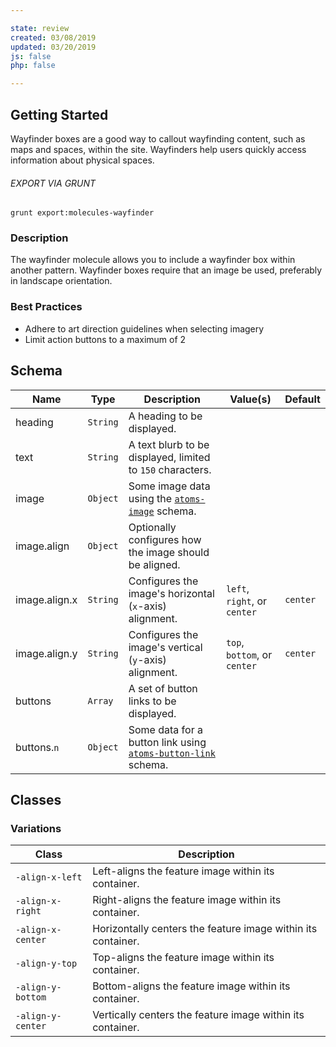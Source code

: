 ```yaml
---

state: review
created: 03/08/2019
updated: 03/20/2019
js: false
php: false

---
```


## Getting Started

Wayfinder boxes are a good way to callout wayfinding content, such as maps and spaces, within the site. Wayfinders help users quickly access information about physical spaces.

###### EXPORT VIA GRUNT

```
grunt export:molecules-wayfinder
```


### Description

The wayfinder molecule allows you to include a wayfinder box within another pattern. Wayfinder boxes require that an image be used, preferably in landscape orientation.


### Best Practices

- Adhere to art direction guidelines when selecting imagery
- Limit action buttons to a maximum of 2


## Schema

| Name        | Type      | Description                                                                                               | Value(s)  | Default   |
|-------------|-----------|-----------------------------------------------------------------------------------------------------------|-----------|-----------|
| heading     | `String`  | A heading to be displayed.                                                                                |           |           |
| text        | `String`  | A text blurb to be displayed, limited to `150` characters.                                                |           |           |
| image         | `Object`  | Some image data using the [`atoms-image`][atoms-image] schema.                      |                               |           |
| image.align   | `Object`  | Optionally configures how the image should be aligned.                              |                               |           |
| image.align.x | `String`  | Configures the image's horizontal (`x`-axis) alignment.                             | `left`, `right`, or `center`  | `center`  |
| image.align.y | `String`  | Configures the image's vertical (`y`-axis) alignment.                               | `top`, `bottom`, or `center`  | `center`  |
| buttons     | `Array`   | A set of button links to be displayed.                                                                    |           |           |
| buttons.`n` | `Object`  | Some data for a button link using [`atoms-button-link`][atoms-button-link] schema.                        |           |           |


## Classes

### Variations

| Class               | Description                                                   |
|---------------------|---------------------------------------------------------------|
| `-align-x-left`     | Left-aligns the feature image within its container.           |
| `-align-x-right`    | Right-aligns the feature image within its container.          |
| `-align-x-center`   | Horizontally centers the feature image within its container.  |
| `-align-y-top`      | Top-aligns the feature image within its container.            |
| `-align-y-bottom`   | Bottom-aligns the feature image within its container.         |
| `-align-y-center`   | Vertically centers the feature image within its container.    |


[atoms-image]: /patterns/20-atoms-media-image/20-atoms-media-image.html
[atoms-button-link]: /patterns/20-atoms-buttons-01-button-link/20-atoms-buttons-01-button-link.html

